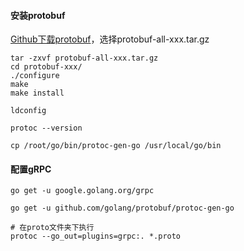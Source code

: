 #### 安装protobuf
[Github下载protobuf]([https://github.com/protocolbuffers/protobuf/releases](https://github.com/protocolbuffers/protobuf/releases))，选择protobuf-all-xxx.tar.gz
```
tar -zxvf protobuf-all-xxx.tar.gz
cd protobuf-xxx/
./configure
make
make install

ldconfig

protoc --version

cp /root/go/bin/protoc-gen-go /usr/local/go/bin
```
#### 配置gRPC
```
go get -u google.golang.org/grpc

go get -u github.com/golang/protobuf/protoc-gen-go

# 在proto文件夹下执行
protoc --go_out=plugins=grpc:. *.proto
```